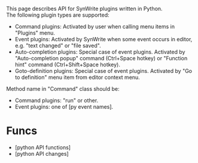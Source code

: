 This page describes API for SynWrite plugins written in Python.  
The following plugin types are supported:

* Command plugins: Activated by user when calling menu items in "Plugins" menu.
* Event plugins: Activated by SynWrite when some event occurs in editor, e.g. "text changed" or "file saved".
* Auto-completion plugins: Special case of event plugins. Activated by "Auto-completion popup" command (Ctrl+Space hotkey) or "Function hint" command (Ctrl+Shift+Space hotkey).
* Goto-definition plugins: Special case of event plugins. Activated by "Go to definition" menu item from editor context menu.

Method name in "Command" class should be:

* Command plugins: "run" or other.
* Event plugins: one of [py event names].

Funcs
=====

* [python API functions]
* [python API changes]
